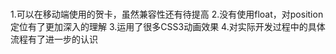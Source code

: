 # 
1.可以在移动端使用的贺卡，虽然兼容性还有待提高
2.没有使用float，对position定位有了更加深入的理解
3.运用了很多CSS3动画效果
4.对实际开发过程中的具体流程有了进一步的认识
